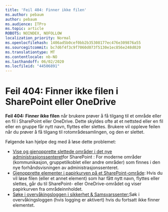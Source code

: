 ```yaml
---
title: 'Feil 404: Finner ikke filen'
ms.author: pebaum
author: pebaum
ms.audience: ITPro
ms.topic: article
ROBOTS: NOINDEX, NOFOLLOW
localization_priority: Normal
ms.openlocfilehash: 1406ad5b0cef0bb2b35308177ec476e309876a55
ms.sourcegitcommit: bc7d6f4f3c9f7060d073f5130e1ec856e248d020
ms.translationtype: MT
ms.contentlocale: nb-NO
ms.lasthandoff: 06/02/2020
ms.locfileid: "44506891"
---
```

# <a name="error-404-file-not-found-in-sharepoint-or-onedrive"></a>Feil 404: Finner ikke filen i SharePoint eller OneDrive

**Feil 404: Finner ikke filen** når brukere prøver å få tilgang til et område eller en fil i SharePoint eller OneDrive. Dette skyldes ofte at et nettsted eller en fil eller en gruppe får nytt navn, flyttes eller slettes.
Brukere vil oppleve feilen når du prøver å få tilgang til rotområdesamlingen, og den er slettet.

Følgende kan hjelpe deg med å løse dette problemet:
- [Vise og gjenopprette slettede områder i det nye administrasjonssenteret](https://docs.microsoft.com/sharepoint/view-and-restore-deleted-sites-in-new-admin-center)for SharePoint : For moderne områder (kommunikasjon, gruppetilkoblet eller andre områder) som finnes i den nye forhåndsvisningen av administrasjonssenteret.
- [Gjenopprette elementer i papirkurven på et SharePoint-område](https://support.office.com/article/Restore-items-in-the-Recycle-Bin-of-a-SharePoint-site-6df466b6-55f2-4898-8d6e-c0dff851a0be): Hvis du vil løse filen (eller et annet element) som har fått nytt navn, flyttes eller slettes, går du til SharePoint- eller OneDrive-området og viser papirkurven fra områdeinnholdet.
- [Søke i overvåkingsloggen i sikkerhet &amp; Samsvarssenter:](https://docs.microsoft.com/microsoft-365/compliance/search-the-audit-log-in-security-and-compliance)Søk i overvåkingsloggen (hvis logging er aktivert) hvis du fortsatt ikke finner elementet.